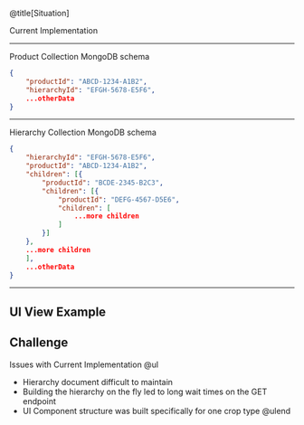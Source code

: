@title[Situation]

Current Implementation

---
Product Collection MongoDB schema

```json
{
    "productId": "ABCD-1234-A1B2",
    "hierarchyId": "EFGH-5678-E5F6",
    ...otherData
}
```

---
Hierarchy Collection MongoDB schema
```json
{
    "hierarchyId": "EFGH-5678-E5F6",
    "productId": "ABCD-1234-A1B2",
    "children": [{
        "productId": "BCDE-2345-B2C3",
        "children": [{
            "productId": "DEFG-4567-D5E6",
            "children": [
                ...more children
            ]
        }]
    },
    ...more children
    ],
    ...otherData
}
```
---
UI View Example
---
Challenge
---
Issues with Current Implementation
@ul
- Hierarchy document difficult to maintain
- Building the hierarchy on the fly led to long wait times on the GET endpoint
- UI Component structure was built specifically for one crop type
@ulend
